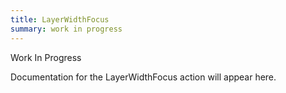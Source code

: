 ```yaml
---
title: LayerWidthFocus
summary: work in progress
---
```


Work In Progress

Documentation for the LayerWidthFocus action will appear here.
